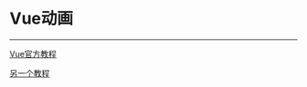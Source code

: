 # Vue动画

---

[Vue官方教程](https://cn.vuejs.org/v2/guide/transitions.html)

[另一个教程](https://www.yuque.com/cessstudy/kak11d/scnxym)